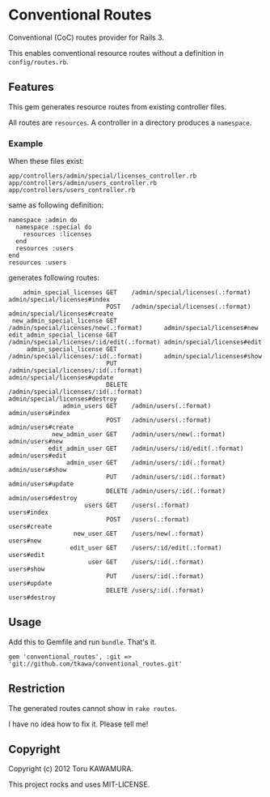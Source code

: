 # Conventional Routes

Conventional (CoC) routes provider for Rails 3.

This enables conventional resource routes without a definition in `config/routes.rb`.


## Features

This gem generates resource routes from existing controller files.

All routes are `resources`. A controller in a directory produces a `namespace`.

### Example

When these files exist:

    app/controllers/admin/special/licenses_controller.rb
    app/controllers/admin/users_controller.rb
    app/controllers/users_controller.rb

same as following definition:

    namespace :admin do
      namespace :special do
        resources :licenses
      end
      resources :users
    end
    resources :users

generates following routes:

        admin_special_licenses GET    /admin/special/licenses(.:format)          admin/special/licenses#index
                               POST   /admin/special/licenses(.:format)          admin/special/licenses#create
     new_admin_special_license GET    /admin/special/licenses/new(.:format)      admin/special/licenses#new
    edit_admin_special_license GET    /admin/special/licenses/:id/edit(.:format) admin/special/licenses#edit
         admin_special_license GET    /admin/special/licenses/:id(.:format)      admin/special/licenses#show
                               PUT    /admin/special/licenses/:id(.:format)      admin/special/licenses#update
                               DELETE /admin/special/licenses/:id(.:format)      admin/special/licenses#destroy
                   admin_users GET    /admin/users(.:format)                     admin/users#index
                               POST   /admin/users(.:format)                     admin/users#create
                new_admin_user GET    /admin/users/new(.:format)                 admin/users#new
               edit_admin_user GET    /admin/users/:id/edit(.:format)            admin/users#edit
                    admin_user GET    /admin/users/:id(.:format)                 admin/users#show
                               PUT    /admin/users/:id(.:format)                 admin/users#update
                               DELETE /admin/users/:id(.:format)                 admin/users#destroy
                         users GET    /users(.:format)                           users#index
                               POST   /users(.:format)                           users#create
                      new_user GET    /users/new(.:format)                       users#new
                     edit_user GET    /users/:id/edit(.:format)                  users#edit
                          user GET    /users/:id(.:format)                       users#show
                               PUT    /users/:id(.:format)                       users#update
                               DELETE /users/:id(.:format)                       users#destroy


## Usage

Add this to Gemfile and run `bundle`.
That's it.

    gem 'conventional_routes', :git => 'git://github.com/tkawa/conventional_routes.git'


## Restriction

The generated routes cannot show in `rake routes`.

I have no idea how to fix it. Please tell me!

## Copyright

Copyright (c) 2012 Toru KAWAMURA.

This project rocks and uses MIT-LICENSE.

